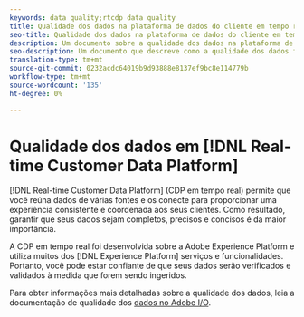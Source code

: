 ```yaml
---
keywords: data quality;rtcdp data quality
title: Qualidade dos dados na plataforma de dados do cliente em tempo real
seo-title: Qualidade dos dados na plataforma de dados do cliente em tempo real
description: Um documento sobre a qualidade dos dados na plataforma de dados do cliente em tempo real
seo-description: Um documento que descreve como a qualidade dos dados funciona por meio da ingestão em lote e de dados na Plataforma de dados do cliente em tempo real
translation-type: tm+mt
source-git-commit: 0232acdc64019b9d93888e8137ef9bc8e114779b
workflow-type: tm+mt
source-wordcount: '135'
ht-degree: 0%

---
```



# Qualidade dos dados em [!DNL Real-time Customer Data Platform]

[!DNL Real-time Customer Data Platform] (CDP em tempo real) permite que você reúna dados de várias fontes e os conecte para proporcionar uma experiência consistente e coordenada aos seus clientes. Como resultado, garantir que seus dados sejam completos, precisos e concisos é da maior importância.

A CDP em tempo real foi desenvolvida sobre a Adobe Experience Platform e utiliza muitos dos [!DNL Experience Platform] serviços e funcionalidades. Portanto, você pode estar confiante de que seus dados serão verificados e validados à medida que forem sendo ingeridos.

Para obter informações mais detalhadas sobre a qualidade dos dados, leia a documentação de qualidade dos [dados no Adobe I/O](../../ingestion/quality/overview.md).